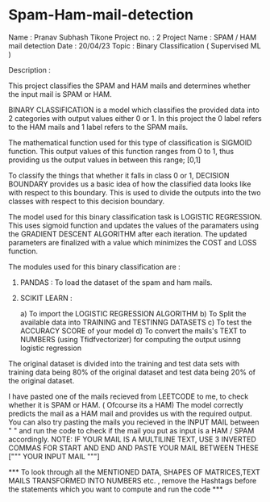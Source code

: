 # Spam-Ham-mail-detection

Name : Pranav Subhash Tikone
Project no. : 2
Project Name : SPAM / HAM mail detection
Date : 20/04/23
Topic : Binary Classification ( Supervised ML )

Description :

This project classifies the SPAM and HAM mails and determines whether the input mail is SPAM or HAM.

BINARY CLASSIFICATION is a model which classifies the provided data into 2 categories with output values either 0 or 1.
In this project the 0 label refers to the HAM mails and 1 label refers to the SPAM mails.

The mathematical function used for this type of classification is SIGMOID function. This output values of this function ranges from 0 to 1, thus providing us the output values in between this range; [0,1]

To classify the things that whether it falls in class 0 or 1, DECISION BOUNDARY provides us a basic idea of how the classified data looks like with respect to this boundary. This is used to divide the outputs into the two classes with respect to this decision boundary.

The model used for this binary classification task is LOGISTIC REGRESSION. This uses sigmoid function and updates the values of the paramaters using the GRADIENT DESCENT ALGORITHM after each iteration. The updated parameters are finalized with a value which minimizes the COST and LOSS function.

The modules used for this binary classification are :

1. PANDAS : To load the dataset of the spam and ham mails.
2. SCIKIT LEARN : 
   
   a) To import the LOGISTIC REGRESSION ALGORITHM
   b) To Split the available data into TRAINING and TESTINNG DATASETS
   c) To test the ACCURACY SCORE of your model
   d) To convert the mails's TEXT to NUMBERS (using Tfidfvectorizer) for computing the output usinng logistic regression

The original dataset is divided into the training and test data sets with training data being 80% of the original dataset and test data being 20% of the original dataset.

I have pasted one of the mails recieved from LEETCODE to me, to check whether it is SPAM or HAM. ( Ofcourse its a HAM)
The model correctly predicts the mail as a HAM mail and provides us with the required output.
You can also try pasting the mails you recieved in the INPUT MAIL between " " and run the code to check if the mail you put as input is a HAM / SPAM accordingly.
NOTE: IF YOUR MAIL IS A MULTILINE TEXT, USE 3 INVERTED COMMAS FOR START AND END AND PASTE YOUR MAIL BETWEEN THESE [""" YOUR INPUT MAIL """]

*** To look through all the MENTIONED DATA, SHAPES OF MATRICES,TEXT MAILS TRANSFORMED INTO NUMBERS etc. ,  remove the Hashtags before the statements which you want to compute and run the code ***  
